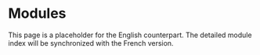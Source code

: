 # Modules

This page is a placeholder for the English counterpart. The detailed module index will be synchronized with the French version.
